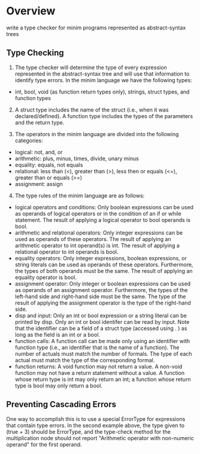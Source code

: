 # Overview
write a type checker for minim programs represented as abstract-syntax trees

## Type Checking
1. The type checker will determine the type of every expression represented in the abstract-syntax tree and will use that information to identify type errors. In the minim language we have the following types:

- int, bool, void (as function return types only), strings, struct types, and function types

2. A struct type includes the name of the struct (i.e., when it was declared/defined). A function type includes the types of the parameters and the return type.

3. The operators in the minim language are divided into the following categories:

- logical: not, and, or
- arithmetic: plus, minus, times, divide, unary minus
- equality: equals, not equals
- relational: less than (<), greater than (>), less then or equals (<=), greater than or equals (>=)
- assignment: assign

4. The type rules of the minim language are as follows:

- logical operators and conditions: Only boolean expressions can be used as operands of logical operators or in the condition of an if or while statement. The result of applying a logical operator to bool operands is bool.
- arithmetic and relational operators: Only integer expressions can be used as operands of these operators. The result of applying an arithmetic operator to int operand(s) is int. The result of applying a relational operator to int operands is bool.
- equality operators: Only integer expressions, boolean expressions, or string literals can be used as operands of these operators. Furthermore, the types of both operands must be the same. The result of applying an equality operator is bool.
- assignment operator: Only integer or boolean expressions can be used as operands of an assignment operator. Furthermore, the types of the left-hand side and right-hand side must be the same. The type of the result of applying the assignment operator is the type of the right-hand side.
- disp and input: Only an int or bool expression or a string literal can be printed by disp. Only an int or bool identifer can be read by input. Note that the identifier can be a field of a struct type (accessed using . ) as long as the field is an int or a bool.
- function calls: A function call can be made only using an identifier with function type (i.e., an identifier that is the name of a function). The number of actuals must match the number of formals. The type of each actual must match the type of the corresponding formal.
- function returns: A void function may not return a value. A non-void function may not have a return statement without a value. A function whose return type is int may only return an int; a function whose return type is bool may only return a bool.

## Preventing Cascading Errors
One way to accomplish this is to use a special ErrorType for expressions that contain type errors. In the second example above, the type given to (true + 3) should be ErrorType, and the type-check method for the multiplication node should not report "Arithmetic operator with non-numeric operand" for the first operand.
